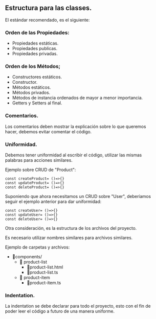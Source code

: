 ## Estructura para las classes.

El estándar recomendado, es el siguiente:

### Orden de las Propiedades:

- Propiedades estáticas.
- Propiedades publicas.
- Propiedades privadas.

### Orden de los Métodos;

- Constructores estáticos.
- Constructor.
- Métodos estáticos.
- Métodos privados.
- Métodos de instancia ordenados de mayor a menor importancia.
- Getters y Setters al final.

### Comentarios.

Los comentarios deben mostrar la explicación sobre lo que queremos hacer, debemos evitar comentar el código.

### Uniformidad.

Debemos tener uniformidad al escribir el código, utilizar las mismas palabras para acciones similares.

Ejemplo sobre CRUD de "Product":

```
const createProduct= ()=>{}
const updateProduct= ()=>{}
const deleteProduct= ()=>{}
```

Suponiendo que ahora necesitamos un CRUD sobre "User", deberíamos seguir el ejemplo anterior para dar uniformidad:

```
const createUser= ()=>{}
const updateUser= ()=>{}
const deleteUser= ()=>{}
```

Otra consideración, es la estructura de los archivos del proyecto.

Es necesario utilizar nombres similares para archivos similares.

Ejemplo de carpetas y archivos:

- 📂components/
  - 📂 product-list
    - 📃product-list.html
    - 📃product-list.ts
  - 📂 product-item
    - 📃product-item.ts

### Indentation.

La indentation se debe declarar para todo el proyecto, esto con el fin de poder leer el código a futuro de una manera uniforme.

